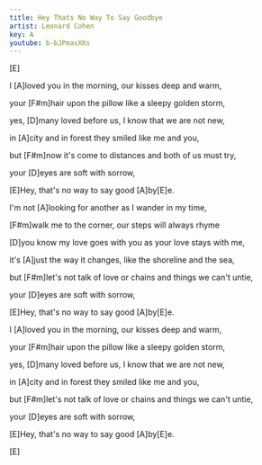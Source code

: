 ```yaml
---
title: Hey Thats No Way To Say Goodbye
artist: Leonard Cohen
key: A
youtube: b-bJPmasXKs
---
```

[E]

I [A]loved you in the morning, our kisses deep and warm,

your [F#m]hair upon the pillow like a sleepy golden storm,

yes, [D]many loved before us, I know that we are not new,

in [A]city and in forest they smiled like me and you,

but [F#m]now it's come to distances and both of us must try,

your [D]eyes are soft with sorrow,

[E]Hey, that's no way to say good [A]by[E]e.



I'm not [A]looking for another as I wander in my time,

[F#m]walk me to the corner, our steps will always rhyme

[D]you know my love goes with you as your love stays with me,

it's [A]just the way it changes, like the shoreline and the sea,

but [F#m]let's not talk of love or chains and things we can't untie,

your [D]eyes are soft with sorrow,

[E]Hey, that's no way to say good [A]by[E]e.



I [A]loved you in the morning, our kisses deep and warm,

your [F#m]hair upon the pillow like a sleepy golden storm,

yes, [D]many loved before us, I know that we are not new,

in [A]city and in forest they smiled like me and you,

but [F#m]let's not talk of love or chains and things we can't untie,

your [D]eyes are soft with sorrow,

[E]Hey, that's no way to say good [A]by[E]e.

[E]
